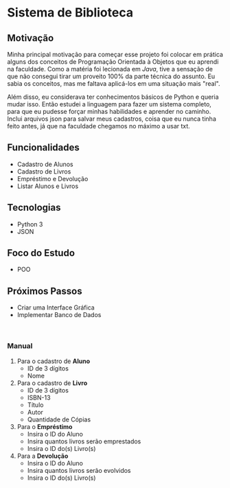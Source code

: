 # Sistema de Biblioteca

## Motivação

Minha principal motivação para começar esse projeto foi colocar em prática alguns dos conceitos de Programação Orientada à Objetos que eu aprendi na faculdade. Como a matéria foi lecionada em *Java*, tive a sensação de que não consegui tirar um proveito 100% da parte técnica do assunto. Eu sabia os conceitos, mas me faltava aplicá-los em uma situação mais "real".

Além disso, eu considerava ter conhecimentos básicos de Python e queria mudar isso. Então estudei a linguagem para fazer um sistema completo, para que eu pudesse forçar minhas habilidades e aprender no caminho. 
Inclui arquivos json para salvar meus cadastros, coisa que eu nunca tinha feito antes, já que na faculdade chegamos no máximo a usar txt.

## Funcionalidades

- Cadastro de Alunos
- Cadastro de Livros
- Empréstimo e Devolução
- Listar Alunos e Livros

## Tecnologias 

- Python 3
- JSON

## Foco do Estudo

- POO

## Próximos Passos 

- Criar uma Interface Gráfica
- Implementar Banco de Dados

<br>

### Manual

1. Para o cadastro de **Aluno**
    - ID de 3 dígitos
    - Nome
2. Para o cadastro de **Livro**
    - ID de 3 dígitos
    - ISBN-13
    - Título
    - Autor
    - Quantidade de Cópias
3. Para o **Empréstimo**
    - Insira o ID do Aluno
    - Insira quantos livros serão emprestados
    - Insira o ID do(s) Livro(s)
4. Para a **Devolução**
    - Insira o ID do Aluno
    - Insira quantos livros serão evolvidos
    - Insira o ID do(s) Livro(s)
